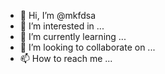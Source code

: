 - 👋 Hi, I’m @mkfdsa
- 👀 I’m interested in ...
- 🌱 I’m currently learning ...
- 💞️ I’m looking to collaborate on ...
- 📫 How to reach me ...

<!---
mkfdsa/mkfdsa is a ✨ special ✨ repository because its `README.md` (this file) appears on your GitHub profile.
You can click the Preview link to take a look at your changes.
--->
